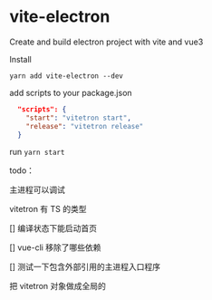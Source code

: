 # vite-electron

Create and build electron project with vite and vue3

Install

`yarn add vite-electron --dev`

add scripts to your package.json

```json
  "scripts": {
    "start": "vitetron start",
    "release": "vitetron release"
  }
```

run `yarn start`

todo：

主进程可以调试

vitetron 有 TS 的类型

[] 编译状态下能启动首页

[] vue-cli 移除了哪些依赖

[] 测试一下包含外部引用的主进程入口程序

把 vitetron 对象做成全局的
